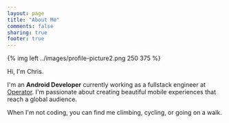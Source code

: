 ```yaml
---
layout: page
title: "About Me"
comments: false
sharing: true
footer: true
---
```


{% img left ../images/profile-picture2.png 250 375 %}

Hi, I'm Chris.

I'm an **Android Developer** currently working as a fullstack engineer at [Operator](www.operator.com). I'm passionate about creating beautiful mobile experiences that reach a global audience.

When I'm not coding, you can find me climbing, cycling, or going on a walk.